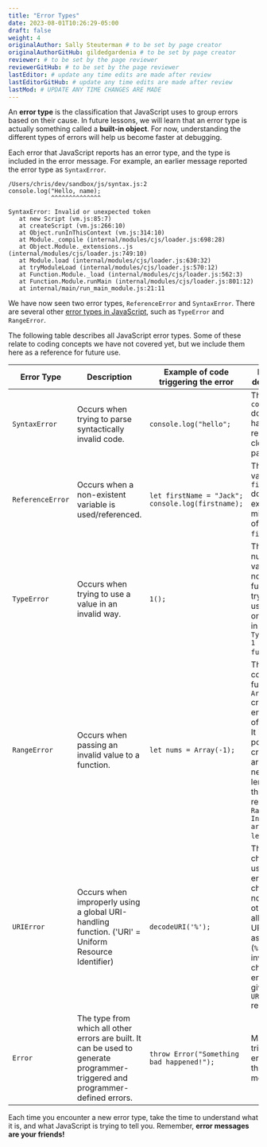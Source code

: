 ```yaml
---
title: "Error Types"
date: 2023-08-01T10:26:29-05:00
draft: false
weight: 4
originalAuthor: Sally Steuterman # to be set by page creator
originalAuthorGitHub: gildedgardenia # to be set by page creator
reviewer: # to be set by the page reviewer
reviewerGitHub: # to be set by the page reviewer
lastEditor: # update any time edits are made after review
lastEditorGitHub: # update any time edits are made after review
lastMod: # UPDATE ANY TIME CHANGES ARE MADE
---
```


An **error type** is the classification that JavaScript uses to group errors based on their cause. In future lessons, we will learn that an error type is actually something called a **built-in object**. For now, understanding the different types of errors will help us become faster at debugging.

Each error that JavaScript reports has an error type, and the type is included in the error message. For example, an earlier message reported the error type as `SyntaxError`.

```console
/Users/chris/dev/sandbox/js/syntax.js:2
console.log("Hello, name);
            ^^^^^^^^^^^^^^

SyntaxError: Invalid or unexpected token
   at new Script (vm.js:85:7)
   at createScript (vm.js:266:10)
   at Object.runInThisContext (vm.js:314:10)
   at Module._compile (internal/modules/cjs/loader.js:698:28)
   at Object.Module._extensions..js (internal/modules/cjs/loader.js:749:10)
   at Module.load (internal/modules/cjs/loader.js:630:32)
   at tryModuleLoad (internal/modules/cjs/loader.js:570:12)
   at Function.Module._load (internal/modules/cjs/loader.js:562:3)
   at Function.Module.runMain (internal/modules/cjs/loader.js:801:12)
   at internal/main/run_main_module.js:21:11
```

We have now seen two error types, `ReferenceError` and `SyntaxError`. There are several other [error types in JavaScript](http://localhost:8081/devdocs_en_javascript_2025-01/global_objects/error), such as `TypeError` and `RangeError`. 

The following table describes all JavaScript error types. Some of these relate to coding concepts we have not covered yet, but we include them here as a reference for future use.

| Error Type | Description | Example of code triggering the error | Example description |
|------------|-------------|--------------------------------------|---------------------|
| `SyntaxError` | Occurs when trying to parse syntactically invalid code. | `console.log("hello";` | The call to `console.log` does not have a required close parenthesis. |
| `ReferenceError` | Occurs when a non-existent variable is used/referenced. | `let firstName = "Jack"; console.log(firstname);` | The variable `firstname` does not exist; it is a misspelling of `firstName`. |
| `TypeError` | Occurs when trying to use a value in an invalid way. | `1();` | The numeric value `1` is not a function, so trying to use it as one results in `TypeError: 1 is not a function`. |
| `RangeError` | Occurs when passing an invalid value to a function. | `let nums = Array(-1);` | The constructor function `Array(n)` creates an empty array of length `n`. It is not possible to create an array with negative length, so the code results in `RangeError: Invalid array length`. |
| `URIError` | Occurs when improperly using a global URI-handling function. ('URI' = Uniform Resource Identifier) | `decodeURI('%');` | The `%` character is used to encode characters not otherwise allowed in URIs, such as spaces (`%20`). If an invalid character encoding is given, a `URIError` results. |
| `Error` | The type from which all other errors are built. It can be used to generate programmer-triggered and programmer-defined errors. | `throw Error("Something bad happened!");` | Manually triggers an error with the given message. |

Each time you encounter a new error type, take the time to understand what it is, and what JavaScript is trying to tell you. Remember, **error messages are your friends!**

